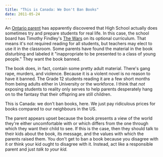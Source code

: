 ```yaml
---
title: "This is Canada: We Don't Ban Books"
date: 2011-05-24
---
```



An [Ontario parent](http://www.markdalestandard.com/ArticleDisplay.aspx?e=3129702) has apparently discovered that High School actually does sometimes try and prepare students for real life. In this case, the school board has Timothy Findley's [The Wars](http://en.wikipedia.org/wiki/The_Wars) on its optional curriculum. That means it's not required reading for all students, but teachers may elect to use it in the classroom. Some parents have found the material in the book disturbing and labeled it "inappropriate to be presented to a class of young people." They want the book banned.

The book does, in fact, contain some pretty adult material. There's gang rape, murders, and violence. Because it is a violent novel is no reason to have it banned. The Grade 12 students reading it are a few short months from being adults either in University or the workforce. I think that _not_ exposing students to reality only serves to help parents desperately&nbsp;hang on to the fantasy that their offspring are still children.

This is Canada: we don't ban books, here. We just pay ridiculous prices for books compared to our neighbours in the US.

The parent appears upset because the book presents a view of the world they're either uncomfortable with or which differs from the one through which they want their child to see. If this is the case, then they should talk to their kids about the book, its message, and the values with which the parents raised them. You don't get to ban a book because you disagree with it or think your kid ought to disagree with it. Instead, act like a responsible parent and just _talk to your kid._


  